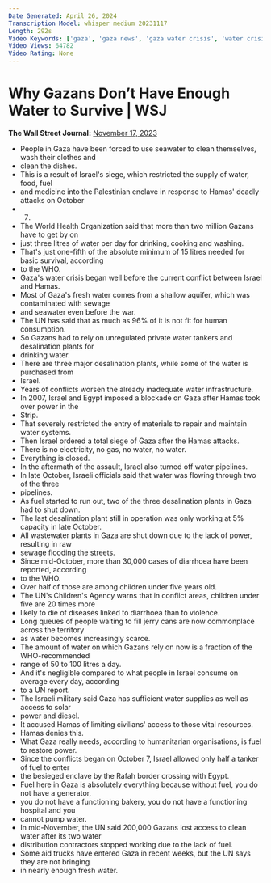 ```yaml
---
Date Generated: April 26, 2024
Transcription Model: whisper medium 20231117
Length: 292s
Video Keywords: ['gaza', 'gaza news', 'gaza water crisis', 'water crisis', 'gaza water supply', 'israel', 'israel news', 'palestine', 'washing in the sea', 'bathing in the ocean', 'israel hamas war', 'united nations', 'dehydration', 'waterborne diseases', 'water shortage', 'who', 'gaza strip water supply', 'gaza strip', 'gaza food', 'gaza fuel crisis', 'gaza fresh water', 'aquifer', 'water tankers', 'desalination plant', 'water infrastructure', 'israel water', 'egypt', 'blockade on gaza', 'gaza no electricity', 'wastewater plant', 'sewage gaza', 'wonews']
Video Views: 64782
Video Rating: None
---
```


# Why Gazans Don’t Have Enough Water to Survive | WSJ
**The Wall Street Journal:** [November 17, 2023](https://www.youtube.com/watch?v=xt1l1zE_zIY)
*  People in Gaza have been forced to use seawater to clean themselves, wash their clothes and
*  clean the dishes.
*  This is a result of Israel's siege, which restricted the supply of water, food, fuel
*  and medicine into the Palestinian enclave in response to Hamas' deadly attacks on October
*  7.
*  The World Health Organization said that more than two million Gazans have to get by on
*  just three litres of water per day for drinking, cooking and washing.
*  That's just one-fifth of the absolute minimum of 15 litres needed for basic survival, according
*  to the WHO.
*  Gaza's water crisis began well before the current conflict between Israel and Hamas.
*  Most of Gaza's fresh water comes from a shallow aquifer, which was contaminated with sewage
*  and seawater even before the war.
*  The UN has said that as much as 96% of it is not fit for human consumption.
*  So Gazans had to rely on unregulated private water tankers and desalination plants for
*  drinking water.
*  There are three major desalination plants, while some of the water is purchased from
*  Israel.
*  Years of conflicts worsen the already inadequate water infrastructure.
*  In 2007, Israel and Egypt imposed a blockade on Gaza after Hamas took over power in the
*  Strip.
*  That severely restricted the entry of materials to repair and maintain water systems.
*  Then Israel ordered a total siege of Gaza after the Hamas attacks.
*  There is no electricity, no gas, no water, no water.
*  Everything is closed.
*  In the aftermath of the assault, Israel also turned off water pipelines.
*  In late October, Israeli officials said that water was flowing through two of the three
*  pipelines.
*  As fuel started to run out, two of the three desalination plants in Gaza had to shut down.
*  The last desalination plant still in operation was only working at 5% capacity in late October.
*  All wastewater plants in Gaza are shut down due to the lack of power, resulting in raw
*  sewage flooding the streets.
*  Since mid-October, more than 30,000 cases of diarrhoea have been reported, according
*  to the WHO.
*  Over half of those are among children under five years old.
*  The UN's Children's Agency warns that in conflict areas, children under five are 20 times more
*  likely to die of diseases linked to diarrhoea than to violence.
*  Long queues of people waiting to fill jerry cans are now commonplace across the territory
*  as water becomes increasingly scarce.
*  The amount of water on which Gazans rely on now is a fraction of the WHO-recommended
*  range of 50 to 100 litres a day.
*  And it's negligible compared to what people in Israel consume on average every day, according
*  to a UN report.
*  The Israeli military said Gaza has sufficient water supplies as well as access to solar
*  power and diesel.
*  It accused Hamas of limiting civilians' access to those vital resources.
*  Hamas denies this.
*  What Gaza really needs, according to humanitarian organisations, is fuel to restore power.
*  Since the conflicts began on October 7, Israel allowed only half a tanker of fuel to enter
*  the besieged enclave by the Rafah border crossing with Egypt.
*  Fuel here in Gaza is absolutely everything because without fuel, you do not have a generator,
*  you do not have a functioning bakery, you do not have a functioning hospital and you
*  cannot pump water.
*  In mid-November, the UN said 200,000 Gazans lost access to clean water after its two water
*  distribution contractors stopped working due to the lack of fuel.
*  Some aid trucks have entered Gaza in recent weeks, but the UN says they are not bringing
*  in nearly enough fresh water.
